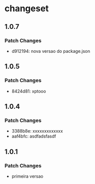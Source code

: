 # changeset

## 1.0.7

### Patch Changes

- d912194: nova versao do package.json

## 1.0.5

### Patch Changes

- 8424d81: xptooo

## 1.0.4

### Patch Changes

- 3388b8e: xxxxxxxxxxxxx
- aaf4bfc: asdfadsfasdf

## 1.0.1

### Patch Changes

- primeira versao
